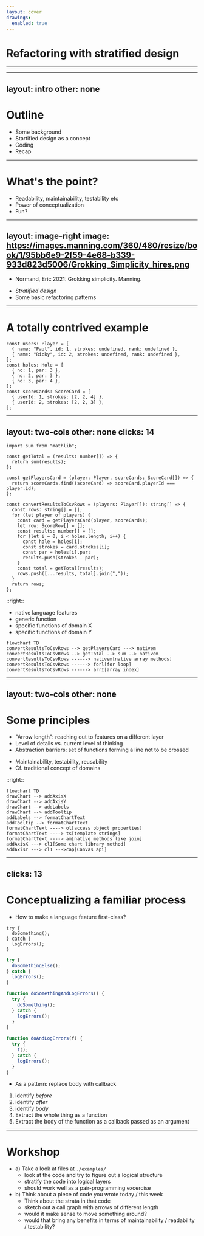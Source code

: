 ```yaml
---
layout: cover
drawings:
  enabled: true
---
```


# Refactoring with stratified design

---

---
layout: intro
other: none
---

# Outline

<v-clicks>

- Some background
- Startified design as a concept
- Coding
- Recap

</v-clicks>

---

# What's the point?

<v-clicks>

- Readability, maintainability, testability etc
- Power of conceptualization
- Fun?

</v-clicks>

---
layout: image-right
image: https://images.manning.com/360/480/resize/book/1/95bb6e9-2f59-4e68-b339-933d823d5006/Grokking_Simplicity_hires.png
---

- Normand, Eric 2021: Grokking simplicity. Manning.

<v-clicks>

- _Stratified design_
- Some basic refactoring patterns

</v-clicks>

---

# A totally contrived example

```typescript{0|1-4|5-9|10-13}
const users: Player = [
  { name: "Paul", id: 1, strokes: undefined, rank: undefined },
  { name: "Ricky", id: 2, strokes: undefined, rank: undefined },
];
const holes: Hole = [
  { no: 1, par: 3 },
  { no: 2, par: 3 },
  { no: 3, par: 4 },
];
const scoreCards: ScoreCard = [
  { userId: 1, strokes: [2, 2, 4] },
  { userId: 2, strokes: [2, 2, 3] },
];
```

---
layout: two-cols
other: none
clicks: 14
---

```typescript{11-27|0|14|23|13,17|18,19,20|21|all|13,17,18,19,20,24|3-5|7-8|0|all}
import sum from "mathlib";

const getTotal = (results: number[]) => {
  return sum(results);
};

const getPlayersCard = (player: Player, scoreCards: ScoreCard[]) => {
  return scoreCards.find((scoreCard) => scoreCard.playerId === player.id);
};

const convertResultsToCsvRows = (players: Player[]): string[] => {
  const rows: string[] = [];
  for (let player of players) {
    const card = getPlayersCard(player, scoreCards);
    let row: ScoreRow[] = [];
    const results: number[] = [];
    for (let i = 0; i < holes.length; i++) {
      const hole = holes[i];
      const strokes = card.strokes[i];
      const par = holes[i].par;
      results.push(strokes - par);
    }
    const total = getTotal(results);
    rows.push([...results, total].join(","));
  }
  return rows;
};
```

::right::

<ul>
<li v-click="8">native language features</li>
<li v-click="9">generic function</li>
<li v-click="10">specific functions of domain X  </li>
<li v-click="11">specific functions of domain Y  </li>

</ul>

<v-click at="13">

```mermaid
flowchart TD
convertResultsToCsvRows --> getPlayersCard ---> nativem
convertResultsToCsvRows --> getTotal --> sum --> nativem
convertResultsToCsvRows ------> nativem[native array methods]
convertResultsToCsvRows ------> forl[for loop]
convertResultsToCsvRows ------> arrI[array index]
```

</v-click>

---
layout: two-cols
other: none
---

# Some principles

<v-clicks>

- "Arrow length": reaching out to features on a different layer
- Level of details vs. current level of thinking
- Abstraction barriers: set of functions forming a line not to be crossed

</v-clicks>

<v-clicks at="5">

- Maintainability, testability, reusability
- Cf. traditional concept of domains

</v-clicks>

::right::

<v-click at="4">

```mermaid
flowchart TD
drawChart --> addAxisX
drawChart --> addAxisY
drawChart --> addLabels
drawChart --> addTooltip
addLabels --> formatChartText
addTooltip --> formatChartText
formatChartText ----> ol[access object properties]
formatChartText ----> ts[template strings]
formatChartText ----> am[native methods like join]
addAxisX ---> cl1[Some chart library method]
addAxisY ---> cl1 --->cap[Canvas api]
```

</v-click>

---
clicks: 13
---

# Conceptualizing a familiar process

- How to make a language feature first-class?

<div class="flex">

<div v-click="2">

```typescript{all|all|all|all|all|all|all|1|3-5|2}
try {
  doSomething();
} catch {
  logErrors();
}
```

</div>

<div class="ml-4" v-click="2">

```typescript
try {
  doSomethingElse();
} catch {
  logErrors();
}
```

</div>

<div class="ml-4" v-click="10">

```typescript
function doSomethingAndLogErrors() {
  try {
    doSomething();
  } catch {
    logErrors();
  }
}
```

</div>

<div class="ml-4" v-click="11">

```typescript
function doAndLogErrors(f) {
  try {
    f();
  } catch {
    logErrors();
  }
}
```

</div>


</div>

<v-click at="6">

- As a pattern: replace body with callback

</v-click>

<ol>
<li v-click="7">identify <em>before</em></li>
<li v-click="8">identify <em>after</em></li>
<li v-click="9">identify <em>body</em></li>
<li v-click="10">Extract the whole thing as a function</li>
<li v-click="11">Extract the body of the function as a callback passed as an argument</li>
</ol>

---

# Workshop

<v-clicks>

- a) Take a look at files at `./examples/`
  - look at the code and try to figure out a logical structure
  - stratify the code into logical layers 
  - should work well as a pair-programming excercise
- b) Think about a piece of code you wrote today / this week
  - Think about the strata in that code
  - sketch out a call graph with arrows of different length
  - would it make sense to move something around?
  - would that bring any benefits in terms of maintainability / readability / testability?

</v-clicks>


